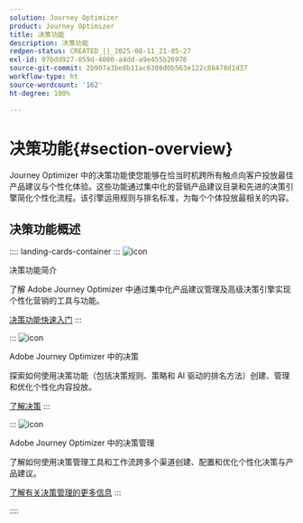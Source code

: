 ```yaml
---
solution: Journey Optimizer
product: Journey Optimizer
title: 决策功能
description: 决策功能
redpen-status: CREATED_||_2025-08-11_21-05-27
exl-id: 07bdd927-059d-4000-a4dd-a9e455b26976
source-git-commit: 2b907a3be8b11ac6308d0b563e122c88478d1d37
workflow-type: ht
source-wordcount: '162'
ht-degree: 100%

---
```


# 决策功能{#section-overview}

Journey Optimizer 中的决策功能使您能够在恰当时机跨所有触点向客户投放最佳产品建议与个性化体验。这些功能通过集中化的营销产品建议目录和先进的决策引擎简化个性化流程。该引擎运用规则与排名标准，为每个个体投放最相关的内容。

## 决策功能概述

:::: landing-cards-container
:::
![icon](https://cdn.experienceleague.adobe.com/icons/book.svg)

决策功能简介

了解 Adobe Journey Optimizer 中通过集中化产品建议管理及高级决策引擎实现个性化营销的工具与功能。

[决策功能快速入门](../using/experience-decisioning/gs-decision.md)
:::

:::
![icon](https://cdn.experienceleague.adobe.com/icons/puzzle-piece.svg)

Adobe Journey Optimizer 中的决策

探索如何使用决策功能（包括决策规则、策略和 AI 驱动的排名方法）创建、管理和优化个性化内容投放。

[了解决策](experience-decisioning-landing-page.md)
:::

:::
![icon](https://cdn.experienceleague.adobe.com/icons/gear.svg)

Adobe Journey Optimizer 中的决策管理

了解如何使用决策管理工具和工作流跨多个渠道创建、配置和优化个性化决策与产品建议。

[了解有关决策管理的更多信息](offer-decisioning-landing-page.md)
:::

::::
